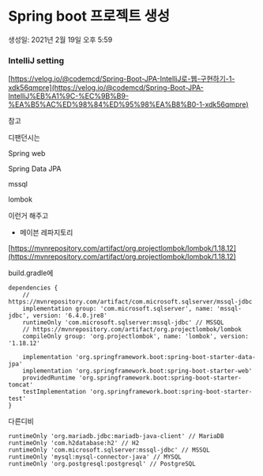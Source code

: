 # Spring boot 프로젝트 생성

생성일: 2021년 2월 19일 오후 5:59

### IntelliJ setting

[https://velog.io/@codemcd/Spring-Boot-JPA-IntelliJ로-웹-구현하기-1-xdk56qmpre](https://velog.io/@codemcd/Spring-Boot-JPA-IntelliJ%EB%A1%9C-%EC%9B%B9-%EA%B5%AC%ED%98%84%ED%95%98%EA%B8%B0-1-xdk56qmpre)

참고

디팬던시는

Spring web

Spring Data JPA

mssql 

lombok 

이런거 해주고 

- 메이븐 레파지토리

[https://mvnrepository.com/artifact/org.projectlombok/lombok/1.18.12](https://mvnrepository.com/artifact/org.projectlombok/lombok/1.18.12)

build.gradle에 

```
dependencies {
    // https://mvnrepository.com/artifact/com.microsoft.sqlserver/mssql-jdbc
    implementation group: 'com.microsoft.sqlserver', name: 'mssql-jdbc', version: '6.4.0.jre8'
    runtimeOnly 'com.microsoft.sqlserver:mssql-jdbc' // MSSQL
    // https://mvnrepository.com/artifact/org.projectlombok/lombok
    compileOnly group: 'org.projectlombok', name: 'lombok', version: '1.18.12'

    implementation 'org.springframework.boot:spring-boot-starter-data-jpa'
    implementation 'org.springframework.boot:spring-boot-starter-web'
    providedRuntime 'org.springframework.boot:spring-boot-starter-tomcat'
    testImplementation 'org.springframework.boot:spring-boot-starter-test'
}
```

다른디비

```
runtimeOnly 'org.mariadb.jdbc:mariadb-java-client' // MariaDB
runtimeOnly 'com.h2database:h2' // H2
runtimeOnly 'com.microsoft.sqlserver:mssql-jdbc' // MSSQL
runtimeOnly 'mysql:mysql-connector-java' // MYSQL
runtimeOnly 'org.postgresql:postgresql' // PostgreSQL
```